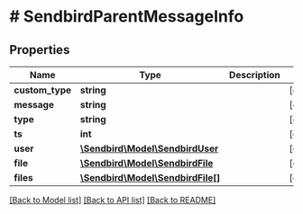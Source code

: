 # # SendbirdParentMessageInfo

## Properties

Name | Type | Description | Notes
------------ | ------------- | ------------- | -------------
**custom_type** | **string** |  | [optional]
**message** | **string** |  | [optional]
**type** | **string** |  | [optional]
**ts** | **int** |  | [optional]
**user** | [**\Sendbird\Model\SendbirdUser**](SendbirdUser.md) |  | [optional]
**file** | [**\Sendbird\Model\SendbirdFile**](SendbirdFile.md) |  | [optional]
**files** | [**\Sendbird\Model\SendbirdFile[]**](SendbirdFile.md) |  | [optional]

[[Back to Model list]](../../README.md#models) [[Back to API list]](../../README.md#endpoints) [[Back to README]](../../README.md)
